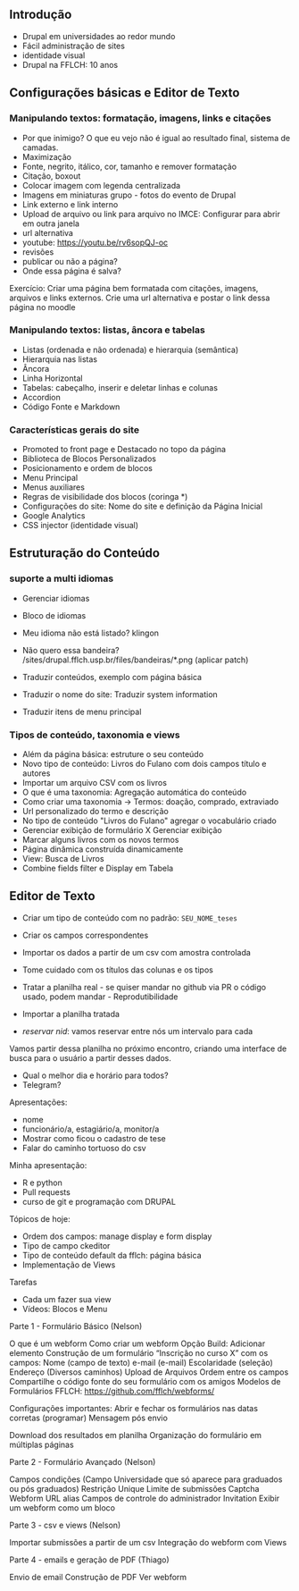 ## Introdução

- Drupal em universidades ao redor mundo
- Fácil administração de sites
- identidade visual
- Drupal na FFLCH: 10 anos

## Configurações básicas e Editor de Texto

### Manipulando textos: formatação, imagens, links e citações

- Por que inimigo? O que eu vejo não é igual ao resultado final, sistema de camadas.
- Maximização
- Fonte, negrito, itálico, cor, tamanho e remover formatação
- Citação, boxout
- Colocar imagem com legenda centralizada
- Imagens em miniaturas grupo - fotos do evento de Drupal
- Link externo e link interno
- Upload de arquivo ou link para arquivo no IMCE: Configurar para abrir em outra janela
- url alternativa
- youtube: https://youtu.be/rv6sopQJ-oc
- revisões
- publicar ou não a página?
- Onde essa página é salva?

Exercício: Criar uma página bem formatada com citações, imagens, arquivos e links externos.
Crie uma url alternativa e postar o link dessa página no moodle

### Manipulando textos: listas, âncora e tabelas

- Listas (ordenada e não ordenada) e hierarquia (semântica)
- Hierarquia nas listas
- Âncora
- Linha Horizontal
- Tabelas: cabeçalho, inserir e deletar linhas e colunas
- Accordion
- Código Fonte e Markdown

### Características gerais do site

- Promoted to front page e Destacado no topo da página
- Biblioteca de Blocos Personalizados
- Posicionamento e ordem de blocos
- Menu Principal
- Menus auxiliares
- Regras de visibilidade dos blocos (coringa *)
- Configurações do site: Nome do site e definição da Página Inicial
- Google Analytics
- CSS injector (identidade visual)

## Estruturação do Conteúdo

### suporte a multi idiomas

- Gerenciar idiomas
- Bloco de idiomas
- Meu idioma não está listado? klingon
- Não quero essa bandeira? /sites/drupal.fflch.usp.br/files/bandeiras/*.png (aplicar patch)

- Traduzir conteúdos, exemplo com página básica
- Traduzir o nome do site: Traduzir system information
- Traduzir itens de menu principal



### Tipos de conteúdo, taxonomia e views

- Além da página básica: estruture o seu conteúdo
- Novo tipo de conteúdo: Livros do Fulano com dois campos título e autores
- Importar um arquivo CSV com os livros
- O que é uma taxonomia: Agregação automática do conteúdo
- Como criar uma taxonomia -> Termos: doação, comprado, extraviado
- Url personalizado do termo e descrição
- No tipo de conteúdo "Livros do Fulano" agregar o vocabulário criado
- Gerenciar exibição de formulário X Gerenciar exibição
- Marcar alguns livros com os novos termos
- Página dinâmica construída dinamicamente
- View: Busca de Livros
- Combine fields filter e Display em Tabela




## Editor de Texto

- Criar um tipo de conteúdo com no padrão: `SEU_NOME_teses`
- Criar os campos correspondentes
- Importar os dados a partir de um csv com amostra controlada
- Tome cuidado com os títulos das colunas e os tipos
- Tratar a planilha real - se quiser mandar no github via PR o código usado, podem mandar - Reprodutibilidade
- Importar a planilha tratada

- *reservar nid*: vamos reservar entre nós um intervalo para cada

Vamos partir dessa planilha no próximo encontro, criando uma interface de busca para o usuário a partir
desses dados. 

- Qual o melhor dia e horário para todos?
- Telegram?



Apresentações:

- nome
- funcionário/a, estagiário/a, monitor/a
- Mostrar como ficou o cadastro de tese
- Falar do caminho tortuoso do csv 

Minha apresentação:

- R e python
- Pull requests
- curso de git e programação com DRUPAL

Tópicos de hoje:

- Ordem dos campos: manage display e form display
- Tipo de campo ckeditor
- Tipo de conteúdo default da fflch: página básica 
- Implementação de Views

Tarefas

- Cada um fazer sua view
- Vídeos: Blocos e Menu



Parte 1 - Formulário Básico (Nelson)

O que é um webform
Como criar um webform
Opção Build: Adicionar elemento
Construção de um formulário “Inscrição no curso X” com os campos:
Nome (campo de texto)
e-mail (e-mail)
Escolaridade (seleção)
Endereço (Diversos caminhos)
Upload de Arquivos
Ordem entre os campos
Compartilhe o código fonte do seu formulário com os amigos
Modelos de Formulários FFLCH: https://github.com/fflch/webforms/

Configurações importantes:
Abrir e fechar os formulários nas datas corretas (programar)
Mensagem pós envio

Download dos resultados em planilha
Organização do formulário em múltiplas páginas

Parte 2 - Formulário Avançado (Nelson)
 
Campos condições (Campo Universidade que só aparece para graduados ou pós graduados)
Restrição Unique
Limite de submissões
Captcha
Webform URL alias
Campos de controle do administrador
Invitation
Exibir um webform como um bloco

Parte 3 - csv e views (Nelson)

Importar submissões a partir de um csv
Integração do webform com Views 

Parte 4 - emails e geração de PDF (Thiago)

Envio de email
Construção de PDF
Ver webform








